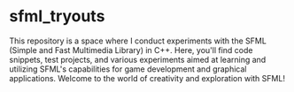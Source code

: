 # sfml_tryouts
This repository is a space where I conduct experiments with the SFML (Simple and Fast Multimedia Library) in C++. Here, you'll find code snippets, test projects, and various experiments aimed at learning and utilizing SFML's capabilities for game development and graphical applications. Welcome to the world of creativity and exploration with SFML!
